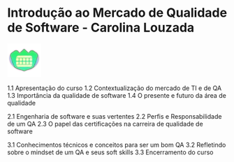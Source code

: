 # Introdução ao Mercado de Qualidade de Software - Carolina Louzada

![alt text](image.png)

1.1 Apresentação do curso
1.2 Contextualização do mercado de TI e de QA
1.3 Importância da qualidade de software
1.4 O presente e futuro da área de qualidade

2.1 Engenharia de software e suas vertentes
2.2 Perfis e Responsabilidade de um QA
2.3 O papel das certificações na carreira de qualidade de software

3.1 Conhecimentos técnicos e conceitos para ser um bom QA
3.2 Refletindo sobre o mindset de um QA e seus soft skills
3.3 Encerramento do curso

